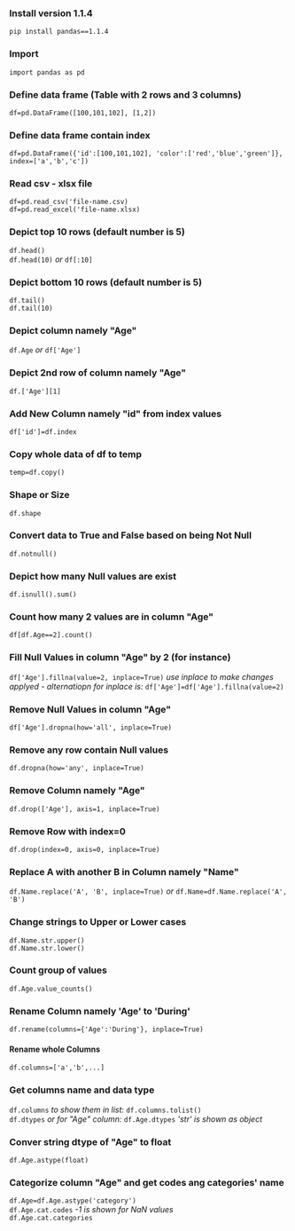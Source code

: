 ### Install version 1.1.4
`pip install pandas==1.1.4`

### Import
`import pandas as pd`

### Define data frame (Table with 2 rows and 3 columns)
`df=pd.DataFrame([100,101,102], [1,2])`

### Define data frame contain index
`df=pd.DataFrame({'id':[100,101,102], 'color':['red','blue','green']}, index=['a','b','c'])`

### Read csv - xlsx file
`df=pd.read_csv('file-name.csv)`<br>
`df=pd.read_excel('file-name.xlsx)`

### Depict top 10 rows (default number is 5)
`df.head()`<br>
`df.head(10)` *or* `df[:10]`

### Depict bottom 10 rows (default number is 5)
`df.tail()`<br>
`df.tail(10)`

### Depict column namely "Age"
`df.Age` *or* `df['Age']`

### Depict 2nd row of column namely "Age"
`df.['Age'][1]`

### Add New Column namely "id" from index values
`df['id']=df.index`

### Copy whole data of df to temp
`temp=df.copy()`

### Shape or Size
`df.shape`

### Convert data to True and False based on being Not Null
`df.notnull()`

### Depict how many Null values are exist
`df.isnull().sum()`

### Count how many 2 values are in column "Age"
`df[df.Age==2].count()`

### Fill Null Values in column "Age" by 2 (for instance)
`df['Age'].fillna(value=2, inplace=True)` *use inplace to make changes applyed - alternatiopn for inplace is:* `df['Age']=df['Age'].fillna(value=2)`

### Remove Null Values in column "Age"
`df['Age'].dropna(how='all', inplace=True)`

### Remove any row contain Null values
`df.dropna(how='any', inplace=True)`

### Remove Column namely "Age"
`df.drop(['Age'], axis=1, inplace=True)`

### Remove Row with index=0
`df.drop(index=0, axis=0, inplace=True)`

### Replace A with another B in Column namely "Name"
`df.Name.replace('A', 'B', inplace=True)` *or* `df.Name=df.Name.replace('A', 'B')`

### Change strings to Upper or Lower cases
`df.Name.str.upper()`<br>
`df.Name.str.lower()`

### Count group of values
`df.Age.value_counts()`

### Rename Column namely 'Age' to 'During'
`df.rename(columns={'Age':'During'}, inplace=True)`
#### Rename whole Columns 
`df.columns=['a','b',...]`

### Get columns name and data type
`df.columns` *to show them in list:* `df.columns.tolist()`<br>
`df.dtypes` *or for "Age" column:* `df.Age.dtypes` *'str' is shown as object*

### Conver string dtype of "Age" to float
`df.Age.astype(float)`

### Categorize column "Age" and get codes ang categories' name
`df.Age=df.Age.astype('category')`<br>
`df.Age.cat.codes` *-1 is shown for NaN values*<br>
`df.Age.cat.categories`

### 
